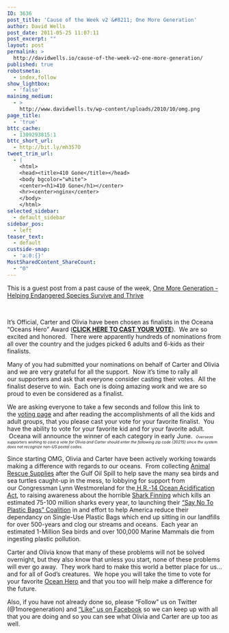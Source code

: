 ```yaml
---
ID: 3636
post_title: 'Cause of the Week v2 &#8211; One More Generation'
author: David Wells
post_date: 2011-05-25 11:07:11
post_excerpt: ""
layout: post
permalink: >
  http://davidwells.io/cause-of-the-week-v2-one-more-generation/
published: true
robotsmeta:
  - index,follow
show_lightbox:
  - 'false'
mainimg_medium:
  - >
    http://www.davidwells.tv/wp-content/uploads/2010/10/omg.png
page_title:
  - 'true'
bttc_cache:
  - 1309293815:1
bttc_short_url:
  - http://bit.ly/mh357O
tweet_trim_url:
  - |
    <html>
    <head><title>410 Gone</title></head>
    <body bgcolor="white">
    <center><h1>410 Gone</h1></center>
    <hr><center>nginx</center>
    </body>
    </html>
selected_sidebar:
  - default_sidebar
sidebar_pos:
  - left
teaser_text:
  - default
custside-smap:
  - 'a:0:{}'
MostSharedContent_ShareCount:
  - "0"
---
```

This is a guest post from a past cause of the week, <a href="http://www.socializeyourcause.org/one-more-generation/">One More Generation - Helping Endangered Species Survive and Thrive</a>

&nbsp;

It’s Official, Carter and Olivia have been chosen as finalists in the Oceana “Oceans Hero” Award (<a href="http://act.oceana.org/survey/sv-oh-vote" target="_blank"><strong>CLICK HERE TO CAST YOUR VOTE</strong></a>).  We are so excited and honored.  There were apparently hundreds of nominations from all over the country and the judges picked 6 adults and 6-kids as their finalists.

Many of you had submitted your nominations on behalf of Carter and Olivia and we are very grateful for all the support.  Now it’s time to rally all our supporters and ask that everyone consider casting their votes.  All the finalist deserve to win.  Each one is doing amazing work and we are so proud to even be considered as a finalist.

We are asking everyone to take a few seconds and follow this link to the <a href="http://act.oceana.org/survey/sv-oh-vote" target="_blank">voting page</a> and after reading the accomplishments of all the kids and adult groups, that you please cast your vote for your favorite finalist.  You have the ability to vote for your favorite kid and for your favorite adult.  Oceana will announce the winner of each category in early June.  <em><span style="font-size: xx-small;">Overseas supporters wishing to cast a vote for Olivia and Carter should enter the following zip code (30215) since the system does not recognize non-US postal codes.</span></em>

Since starting OMG, Olivia and Carter have been actively working towards making a difference with regards to our oceans.  From collecting <a href="http://onemoregeneration.org/2010/09/07/animal-rescue-supplies-delivered/" target="_blank">Animal Rescue Supplies</a> after the Gulf Oil Spill to help save the many sea birds and sea turtles caught-up in the mess, to lobbying for support from our Congressman Lynn Westmoreland for the<a href="http://onemoregeneration.org/2010/10/09/support-h-r-14-federal-ocean-acidification-research-and-monitoring-act-of-2009/" target="_blank"> H.R.-14 Ocean Acidification Act</a>, to raising awareness about the horrible <a href="http://onemoregeneration.org/2010/09/17/save-the-sharks/" target="_blank">Shark Finning</a> which kills an estimated 75-100 million sharks every year, to launching their <a href="http://onemoregeneration.org/2011/03/20/say-no-to-plastic-bags-coalition/" target="_blank">“Say No To Plastic Bags” Coalition</a> in and effort to help America reduce their dependancy on Single-Use Plastic Bags which end up sitting in our landfills for over 500-years and clog our streams and oceans.  Each year an estimated 1-Million Sea birds and over 100,000 Marine Mammals die from ingesting plastic pollution.

Carter and Olivia know that many of these problems will not be solved overnight, but they also know that unless you start, none of these problems will ever go away.  They work hard to make this world a better place for us… and for all of God’s creatures.  We hope you will take the time to vote for your favorite <a href="http://act.oceana.org/survey/sv-oh-vote" target="_blank">Ocean Hero</a> and that you too will help make a difference for the future.

Also, if you have not already done so, please “Follow” us on Twitter (@1moregeneration) and <a href="http://bit.ly/dpXUs1" target="_blank">“Like” us on Facebook</a> so we can keep up with all that you are doing and so you can see what Olivia and Carter are up too as well.